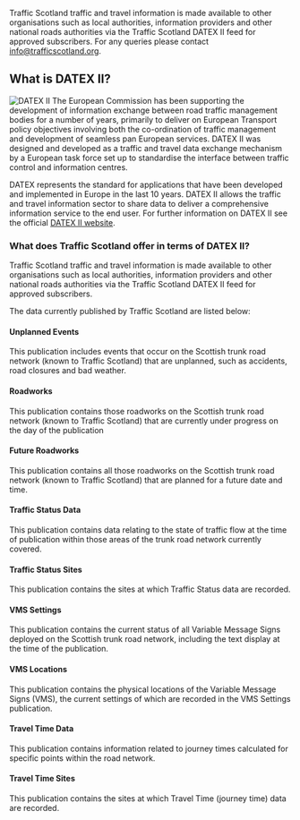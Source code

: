 Traffic Scotland traffic and travel information is made available to other organisations such as local authorities, information providers and other national roads authorities via the Traffic Scotland DATEX II feed for approved subscribers. For any queries please contact [info@trafficscotland.org](mailto:info@trafficscotland.org).

## What is DATEX II?

![DATEX II](https://trafficscotland.org/images/datex/logo_datex-rid.png) The European Commission has been supporting the development of information exchange between road traffic management bodies for a number of years, primarily to deliver on European Transport policy objectives involving both the co-ordination of traffic management and development of seamless pan European services. DATEX II was designed and developed as a traffic and travel data exchange mechanism by a European task force set up to standardise the interface between traffic control and information centres.

DATEX represents the standard for applications that have been developed and implemented in Europe in the last 10 years. DATEX II allows the traffic and travel information sector to share data to deliver a comprehensive information service to the end user. For further information on DATEX II see the official [DATEX II website](https://www.datex2.eu/).

### What does Traffic Scotland offer in terms of DATEX II?

Traffic Scotland traffic and travel information is made available to other organisations such as local authorities, information providers and other national roads authorities via the Traffic Scotland DATEX II feed for approved subscribers.

The data currently published by Traffic Scotland are listed below:

#### Unplanned Events

This publication includes events that occur on the Scottish trunk road network (known to Traffic Scotland) that are unplanned, such as accidents, road closures and bad weather.

#### Roadworks

This publication contains those roadworks on the Scottish trunk road network (known to Traffic Scotland) that are currently under progress on the day of the publication

#### Future Roadworks

This publication contains all those roadworks on the Scottish trunk road network (known to Traffic Scotland) that are planned for a future date and time.

#### Traffic Status Data

This publication contains data relating to the state of traffic flow at the time of publication within those areas of the trunk road network currently covered.

#### Traffic Status Sites

This publication contains the sites at which Traffic Status data are recorded.

#### VMS Settings

This publication contains the current status of all Variable Message Signs deployed on the Scottish trunk road network, including the text display at the time of the publication.

#### VMS Locations

This publication contains the physical locations of the Variable Message Signs (VMS), the current settings of which are recorded in the VMS Settings publication.

#### Travel Time Data

This publication contains information related to journey times calculated for specific points within the road network.

#### Travel Time Sites

This publication contains the sites at which Travel Time (journey time) data are recorded.

